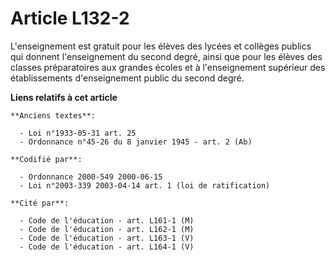 # Article L132-2

L'enseignement est gratuit pour les élèves des lycées et collèges publics qui donnent l'enseignement du second degré, ainsi
que pour les élèves des classes préparatoires aux grandes écoles et à l'enseignement supérieur des établissements
d'enseignement public du second degré.

**Liens relatifs à cet article**

	**Anciens textes**:

	  - Loi n°1933-05-31 art. 25
	  - Ordonnance n°45-26 du 8 janvier 1945 - art. 2 (Ab)

	**Codifié par**:

	  - Ordonnance 2000-549 2000-06-15
	  - Loi n°2003-339 2003-04-14 art. 1 (loi de ratification)

	**Cité par**:

	  - Code de l'éducation - art. L161-1 (M)
	  - Code de l'éducation - art. L162-1 (M)
	  - Code de l'éducation - art. L163-1 (V)
	  - Code de l'éducation - art. L164-1 (V)

